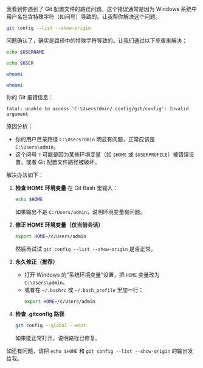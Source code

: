 我看到你遇到了 Git 配置文件的路径问题。这个错误通常是因为 Windows 系统中用户名包含特殊字符（如问号）导致的。让我帮你解决这个问题。

```bash
git config --list --show-origin
```
问题确认了，确实是路径中的特殊字符导致的。让我们通过以下步骤来解决：

```bash
echo $USERNAME
```
```bash
echo $USER
```
```bash
whoami
```
```bash
whoami
```

你的 Git 报错信息：

```
fatal: unable to access 'C:\Users?dmin/.config/git/config': Invalid argument
```

原因分析：
- 你的用户目录路径 `C:\Users?dmin` 明显有问题，正常应该是 `C:\Users\admin`。
- 这个问号 `?` 可能是因为某些环境变量（如 `$HOME` 或 `$USERPROFILE`）被错误设置，或者 Git 配置文件路径被破坏。

解决办法如下：

1. **检查 HOME 环境变量**
   在 Git Bash 里输入：
   ```bash
   echo $HOME
   ```
   如果输出不是 `C:/Users/admin`，说明环境变量有问题。

2. **修正 HOME 环境变量（仅当前会话）**
   ```bash
   export HOME=/c/Users/admin
   ```
   然后再试试 `git config --list --show-origin` 是否正常。

3. **永久修正（推荐）**
   - 打开 Windows 的“系统环境变量”设置，把 `HOME` 变量改为 `C:\Users\admin`。
   - 或者在 `~/.bashrc` 或 `~/.bash_profile` 里加一行：
     ```bash
     export HOME=/c/Users/admin
     ```

4. **检查 .gitconfig 路径**
   ```bash
   git config --global --edit
   ```
   如果能正常打开，说明路径已修复。

如还有问题，请把 `echo $HOME` 和 `git config --list --show-origin` 的输出发给我。